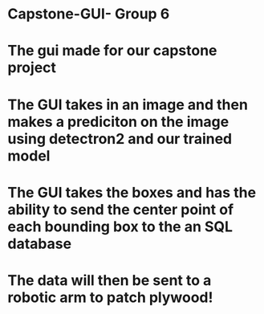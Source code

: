 # Capstone-GUI- Group 6 

# The gui made for our capstone project
# The GUI takes in an image and then makes a prediciton on the image using detectron2 and our trained model
# The GUI takes the boxes and has the ability to send the center point of each bounding box to the an SQL database
# The data will then be sent to a robotic arm to patch plywood!
# 
